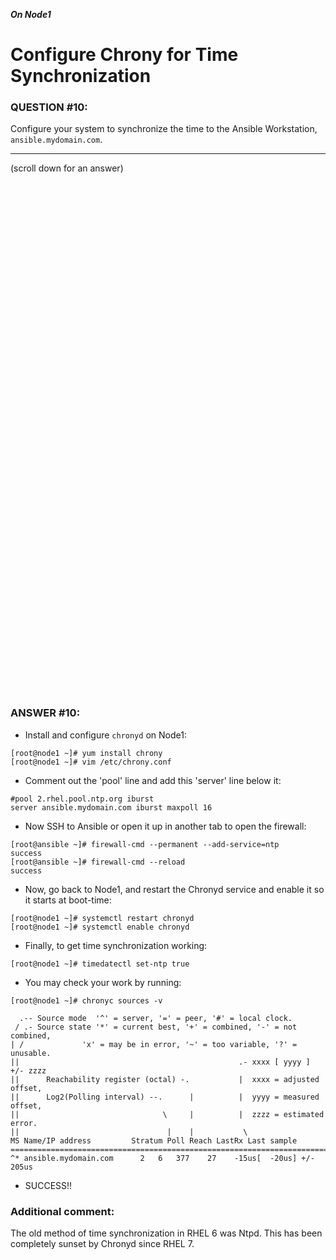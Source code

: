 ***On Node1***

# Configure Chrony for Time Synchronization

### QUESTION #10:
Configure your system to synchronize the time to the Ansible Workstation, ```ansible.mydomain.com```. 

***
(scroll down for an answer)

<br/><br/><br/><br/><br/><br/><br/><br/><br/><br/><br/><br/><br/><br/><br/><br/><br/><br/><br/><br/><br/><br/><br/><br/>
<br/><br/><br/><br/><br/><br/><br/><br/><br/><br/><br/><br/><br/><br/><br/><br/><br/><br/><br/><br/><br/><br/><br/><br/>

### ANSWER #10:
* Install and configure ```chronyd``` on Node1:
```
[root@node1 ~]# yum install chrony
[root@node1 ~]# vim /etc/chrony.conf
```
* Comment out the 'pool' line and add this 'server' line below it:
```
#pool 2.rhel.pool.ntp.org iburst
server ansible.mydomain.com iburst maxpoll 16
```
* Now SSH to Ansible or open it up in another tab to open the firewall:
```
[root@ansible ~]# firewall-cmd --permanent --add-service=ntp
success
[root@ansible ~]# firewall-cmd --reload
success
```
* Now, go back to Node1, and restart the Chronyd service and enable it so it starts at boot-time:
```
[root@node1 ~]# systemctl restart chronyd
[root@node1 ~]# systemctl enable chronyd
```
* Finally, to get time synchronization working:
```
[root@node1 ~]# timedatectl set-ntp true
```
* You may check your work by running:
```
[root@node1 ~]# chronyc sources -v

  .-- Source mode  '^' = server, '=' = peer, '#' = local clock.
 / .- Source state '*' = current best, '+' = combined, '-' = not combined,
| /             'x' = may be in error, '~' = too variable, '?' = unusable.
||                                                 .- xxxx [ yyyy ] +/- zzzz
||      Reachability register (octal) -.           |  xxxx = adjusted offset,
||      Log2(Polling interval) --.      |          |  yyyy = measured offset,
||                                \     |          |  zzzz = estimated error.
||                                 |    |           \
MS Name/IP address         Stratum Poll Reach LastRx Last sample               
===============================================================================
^* ansible.mydomain.com      2   6   377    27    -15us[  -20us] +/-  205us
```

* SUCCESS!!

### Additional comment:

The old method of time synchronization in RHEL 6 was Ntpd.  This has been completely sunset by Chronyd since RHEL 7.  
